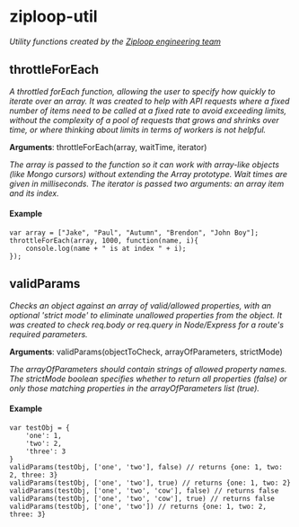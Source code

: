 ziploop-util
============

*Utility functions created by the [Ziploop engineering team](https://www.ziploop.com/careers)*

## throttleForEach

*A throttled forEach function, allowing the user to specify how quickly to iterate over an array. It was created to help with API requests where a fixed number of items need to be called at a fixed rate to avoid exceeding limits, without the complexity of a pool of requests that grows and shrinks over time, or where thinking about limits in terms of workers is not helpful.*

**Arguments**: throttleForEach(array, waitTime, iterator)

*The array is passed to the function so it can work with array-like objects (like Mongo cursors) without extending the Array prototype. Wait times are given in milliseconds. The iterator is passed two arguments: an array item and its index.*

#### Example

```
var array = ["Jake", "Paul", "Autumn", "Brendon", "John Boy"];
throttleForEach(array, 1000, function(name, i){
	console.log(name + " is at index " + i);
});
```

## validParams

*Checks an object against an array of valid/allowed properties, with an optional 'strict mode' to eliminate unallowed properties from the object. It was created to check req.body or req.query in Node/Express for a route's required parameters.*

**Arguments**: validParams(objectToCheck, arrayOfParameters, strictMode)

*The arrayOfParameters should contain strings of allowed property names. The strictMode boolean specifies whether to return all properties (false) or only those matching properties in the arrayOfParameters list (true).*

#### Example

```
var testObj = {
	'one': 1,
	'two': 2,
	'three': 3
}
validParams(testObj, ['one', 'two'], false) // returns {one: 1, two: 2, three: 3}
validParams(testObj, ['one', 'two'], true) // returns {one: 1, two: 2}
validParams(testObj, ['one', 'two', 'cow'], false) // returns false
validParams(testObj, ['one', 'two', 'cow'], true) // returns false
validParams(testObj, ['one', 'two']) // returns {one: 1, two: 2, three: 3}
```